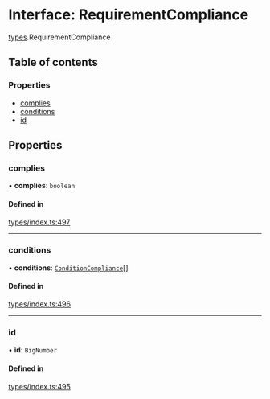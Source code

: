 # Interface: RequirementCompliance

[types](../wiki/types).RequirementCompliance

## Table of contents

### Properties

- [complies](../wiki/types.RequirementCompliance#complies)
- [conditions](../wiki/types.RequirementCompliance#conditions)
- [id](../wiki/types.RequirementCompliance#id)

## Properties

### complies

• **complies**: `boolean`

#### Defined in

[types/index.ts:497](https://github.com/PolymeshAssociation/polymesh-sdk/blob/07a4c5b0/src/types/index.ts#L497)

___

### conditions

• **conditions**: [`ConditionCompliance`](../wiki/types.ConditionCompliance)[]

#### Defined in

[types/index.ts:496](https://github.com/PolymeshAssociation/polymesh-sdk/blob/07a4c5b0/src/types/index.ts#L496)

___

### id

• **id**: `BigNumber`

#### Defined in

[types/index.ts:495](https://github.com/PolymeshAssociation/polymesh-sdk/blob/07a4c5b0/src/types/index.ts#L495)
